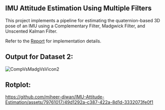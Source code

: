 ## IMU Attitude Estimation Using Multiple Filters
 This project implements a pipeline for estimating the quaternion-based 3D pose of an IMU using a Complementary Filter, Madgwick Filter, and Unscented Kalman Filter.

Refer to the [Report](Report.pdf) for implementation details.

## Output for Dataset 2:
![CompVsMadgVsVicon2](https://github.com/miheer-diwan/IMU-Attitude-Estimation/assets/79761017/75e0deff-e426-4272-97a9-da42f8f0d4a1)

## Rotplot:


https://github.com/miheer-diwan/IMU-Attitude-Estimation/assets/79761017/49d1292a-c387-422a-8d1d-3332073fe0f1


